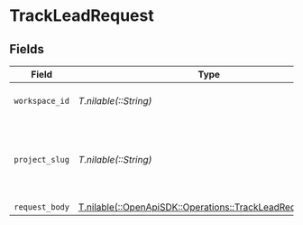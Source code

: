 # TrackLeadRequest


## Fields

| Field                                                                                                        | Type                                                                                                         | Required                                                                                                     | Description                                                                                                  |
| ------------------------------------------------------------------------------------------------------------ | ------------------------------------------------------------------------------------------------------------ | ------------------------------------------------------------------------------------------------------------ | ------------------------------------------------------------------------------------------------------------ |
| `workspace_id`                                                                                               | *T.nilable(::String)*                                                                                        | :heavy_minus_sign:                                                                                           | The ID of the workspace.                                                                                     |
| `project_slug`                                                                                               | *T.nilable(::String)*                                                                                        | :heavy_minus_sign:                                                                                           | The slug of the project. This field is deprecated – use `workspaceId` instead.                               |
| `request_body`                                                                                               | [T.nilable(::OpenApiSDK::Operations::TrackLeadRequestBody)](../../models/operations/trackleadrequestbody.md) | :heavy_minus_sign:                                                                                           | N/A                                                                                                          |
